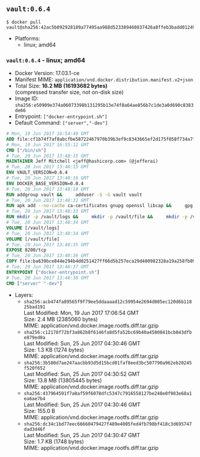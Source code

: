 ## `vault:0.6.4`

```console
$ docker pull vault@sha256:42ac5b092928189a77495aa988d523389460837426a8ffeb3badd0124950a4ea
```

-	Platforms:
	-	linux; amd64

### `vault:0.6.4` - linux; amd64

-	Docker Version: 17.03.1-ce
-	Manifest MIME: `application/vnd.docker.distribution.manifest.v2+json`
-	Total Size: **16.2 MB (16193682 bytes)**  
	(compressed transfer size, not on-disk size)
-	Image ID: `sha256:e50909e374a06073398b131295b13e74f8a64ae856b7c1de3a0d690c8383de66`
-	Entrypoint: `["docker-entrypoint.sh"]`
-	Default Command: `["server","-dev"]`

```dockerfile
# Mon, 19 Jun 2017 16:54:49 GMT
ADD file:cf1b74f7af8abcfbe58722467970b39b3ef9c8343665ef2d175f058f734a7f6e in / 
# Mon, 19 Jun 2017 16:55:12 GMT
CMD ["/bin/sh"]
# Tue, 20 Jun 2017 13:48:15 GMT
MAINTAINER Jeff Mitchell <jeff@hashicorp.com> (@jefferai)
# Tue, 20 Jun 2017 13:48:15 GMT
ENV VAULT_VERSION=0.6.4
# Tue, 20 Jun 2017 13:48:16 GMT
ENV DOCKER_BASE_VERSION=0.0.4
# Tue, 20 Jun 2017 13:48:18 GMT
RUN addgroup vault &&     adduser -S -G vault vault
# Tue, 20 Jun 2017 13:48:31 GMT
RUN apk add --no-cache ca-certificates gnupg openssl libcap &&     gpg --recv-keys 91A6E7F85D05C65630BEF18951852D87348FFC4C &&     mkdir -p /tmp/build &&     cd /tmp/build &&     wget https://releases.hashicorp.com/docker-base/${DOCKER_BASE_VERSION}/docker-base_${DOCKER_BASE_VERSION}_linux_amd64.zip &&     wget https://releases.hashicorp.com/docker-base/${DOCKER_BASE_VERSION}/docker-base_${DOCKER_BASE_VERSION}_SHA256SUMS &&     wget https://releases.hashicorp.com/docker-base/${DOCKER_BASE_VERSION}/docker-base_${DOCKER_BASE_VERSION}_SHA256SUMS.sig &&     gpg --batch --verify docker-base_${DOCKER_BASE_VERSION}_SHA256SUMS.sig docker-base_${DOCKER_BASE_VERSION}_SHA256SUMS &&     grep ${DOCKER_BASE_VERSION}_linux_amd64.zip docker-base_${DOCKER_BASE_VERSION}_SHA256SUMS | sha256sum -c &&     unzip docker-base_${DOCKER_BASE_VERSION}_linux_amd64.zip &&     cp bin/gosu bin/dumb-init /bin &&     wget https://releases.hashicorp.com/vault/${VAULT_VERSION}/vault_${VAULT_VERSION}_linux_amd64.zip &&     wget https://releases.hashicorp.com/vault/${VAULT_VERSION}/vault_${VAULT_VERSION}_SHA256SUMS &&     wget https://releases.hashicorp.com/vault/${VAULT_VERSION}/vault_${VAULT_VERSION}_SHA256SUMS.sig &&     gpg --batch --verify vault_${VAULT_VERSION}_SHA256SUMS.sig vault_${VAULT_VERSION}_SHA256SUMS &&     grep vault_${VAULT_VERSION}_linux_amd64.zip vault_${VAULT_VERSION}_SHA256SUMS | sha256sum -c &&     unzip -d /bin vault_${VAULT_VERSION}_linux_amd64.zip &&     cd /tmp &&     rm -rf /tmp/build &&     apk del gnupg openssl &&     rm -rf /root/.gnupg
# Tue, 20 Jun 2017 13:48:33 GMT
RUN mkdir -p /vault/logs &&     mkdir -p /vault/file &&     mkdir -p /vault/config &&     chown -R vault:vault /vault
# Tue, 20 Jun 2017 13:48:34 GMT
VOLUME [/vault/logs]
# Tue, 20 Jun 2017 13:48:34 GMT
VOLUME [/vault/file]
# Tue, 20 Jun 2017 13:48:35 GMT
EXPOSE 8200/tcp
# Tue, 20 Jun 2017 13:48:36 GMT
COPY file:ba639bce844e294b4d0251427ff66d5b257eca29d400982328a19a258fb09db9 in /usr/local/bin/docker-entrypoint.sh 
# Tue, 20 Jun 2017 13:48:37 GMT
ENTRYPOINT ["docker-entrypoint.sh"]
# Tue, 20 Jun 2017 13:48:38 GMT
CMD ["server" "-dev"]
```

-	Layers:
	-	`sha256:acb474fa89565f9f79ee5ddaaaad12c59954e2694d005ec120d6b11825bad191`  
		Last Modified: Mon, 19 Jun 2017 17:06:54 GMT  
		Size: 2.4 MB (2385060 bytes)  
		MIME: application/vnd.docker.image.rootfs.diff.tar.gzip
	-	`sha256:c12178f72bf3a862b8f6146fa8d5fa52bc69b40a4580841bcb843dfbe879ed0a`  
		Last Modified: Sun, 25 Jun 2017 04:30:46 GMT  
		Size: 1.3 KB (1274 bytes)  
		MIME: application/vnd.docker.image.rootfs.diff.tar.gzip
	-	`sha256:3b580d7ae247aacbb93d5d15bcd01faf8eed3bc507790a962eb20245f520f652`  
		Last Modified: Sun, 25 Jun 2017 04:30:52 GMT  
		Size: 13.8 MB (13805445 bytes)  
		MIME: application/vnd.docker.image.rootfs.diff.tar.gzip
	-	`sha256:437964591f7a0af59f6078dfc5347c7916558127be248e0f983e68a1ea6ae7b4`  
		Last Modified: Sun, 25 Jun 2017 04:30:46 GMT  
		Size: 155.0 B  
		MIME: application/vnd.docker.image.rootfs.diff.tar.gzip
	-	`sha256:dc34c1bd77eec66660479427f489e4005fed4fb798bf418c3d695747dad3d46f`  
		Last Modified: Sun, 25 Jun 2017 04:30:47 GMT  
		Size: 1.7 KB (1748 bytes)  
		MIME: application/vnd.docker.image.rootfs.diff.tar.gzip
